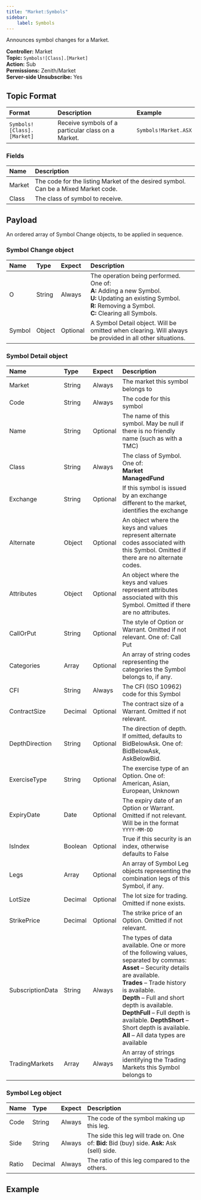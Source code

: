 ```yaml
---
title: "Market:Symbols"
sidebar:
    label: Symbols
---
```


Announces symbol changes for a Market.

**Controller:** Market\
**Topic:** `Symbols![Class].[Market]`\
**Action:** Sub\
**Permissions:** Zenith/Market\
**Server-side Unsubscribe:** Yes

## Topic Format

| Format                     | Description | Example
| :------------------------- | :--- | :--- |
| `Symbols![Class].[Market]` | Receive symbols of a particular class on a Market. | `Symbols!Market.ASX` |

### Fields

| Name | Description
| :--- | :--- |
| Market | The code for the listing Market of the desired symbol. Can be a Mixed Market code. |
| Class | The class of symbol to receive. |

## Payload

An ordered array of Symbol Change objects, to be applied in sequence.

### Symbol Change object

| Name   | Type    | Expect   | Description |
| :------| :------ | :------- | :--- |
| O | String | Always | The operation being performed. One of:<br>**A:** Adding a new Symbol.<br>**U:** Updating an existing Symbol.<br>**R:** Removing a Symbol.<br>**C:** Clearing all Symbols. |
| Symbol | Object | Optional | A Symbol Detail object. Will be omitted when clearing. Will always be provided in all other situations. |

### Symbol Detail object

| Name             | Type    | Expect   | Description |
| :--------------- | :------ | :------- | :--- |
| Market           | String  | Always   | The market this symbol belongs to |
| Code             | String  | Always   | The code for this symbol |
| Name             | String  | Optional | The name of this symbol. May be null if there is no friendly name \(such as with a TMC\) |
| Class            | String  | Always   | The class of Symbol. One of:<br>**Market**<br>**ManagedFund** |
| Exchange         | String  | Optional | If this symbol is issued by an exchange different to the market, identifies the exchange |
| Alternate        | Object  | Optional | An object where the keys and values represent alternate codes associated with this Symbol. Omitted if there are no alternate codes. |
| Attributes       | Object  | Optional | An object where the keys and values represent attributes associated with this Symbol. Omitted if there are no attributes. |
| CallOrPut        | String  | Optional | The style of Option or Warrant. Omitted if not relevant. One of: Call Put |
| Categories       | Array   | Optional | An array of string codes representing the categories the Symbol belongs to, if any. |
| CFI              | String  | Always   | The CFI (ISO 10962) code for this Symbol |
| ContractSize     | Decimal | Optional | The contract size of a Warrant. Omitted if not relevant. |
| DepthDirection   | String  | Optional | The direction of depth. If omitted, defaults to BidBelowAsk. One of: BidBelowAsk, AskBelowBid. |
| ExerciseType     | String  | Optional | The exercise type of an Option. One of: American, Asian, European, Unknown |
| ExpiryDate       | Date    | Optional | The expiry date of an Option or Warrant. Omitted if not relevant. Will be in the format `YYYY-MM-DD` |
| IsIndex          | Boolean | Optional | True if this security is an index, otherwise defaults to False |
| Legs             | Array   | Optional | An array of Symbol Leg objects representing the combination legs of this Symbol, if any. |
| LotSize          | Decimal | Optional | The lot size for trading. Omitted if none exists. |
| StrikePrice      | Decimal | Optional | The strike price of an Option. Omitted if not relevant. |
| SubscriptionData | String  | Always   | The types of data available. One or more of the following values, separated by commas:<br>**Asset** – Security details are available.<br>**Trades** – Trade history is available.<br>**Depth** – Full and short depth is available. **DepthFull** – Full depth is available. **DepthShort** – Short depth is available. **All** – All data types are available |
| TradingMarkets   | Array   | Always   | An array of strings identifying the Trading Markets this Symbol belongs to |

### Symbol Leg object

| Name   | Type    | Expect   | Description |
| :------| :------ | :------- | :--- |
| Code   | String  | Always   | The code of the symbol making up this leg. |
| Side   | String  | Always   | The side this leg will trade on. One of: **Bid:** Bid \(buy\) side. **Ask:** Ask \(sell\) side. |
| Ratio  | Decimal | Always   | The ratio of this leg compared to the others. |

## Example
